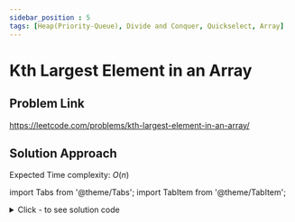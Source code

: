```yaml
---
sidebar_position : 5
tags: [Heap(Priority-Queue), Divide and Conquer, Quickselect, Array]
---
```


# Kth Largest Element in an Array

## Problem Link
https://leetcode.com/problems/kth-largest-element-in-an-array/

## Solution Approach

Expected Time complexity: $O(n)$

import Tabs from '@theme/Tabs';
import TabItem from '@theme/TabItem';

<details><summary>Click - to see solution code</summary>

<Tabs>
<TabItem value="cpp" label="C++">

```cpp
class Solution {
   public:
    int findKthLargest(vector<int>& nums, int k) {
        int n = nums.size();
        nth_element(nums.begin(), nums.begin() + n - k, nums.end());
        return nums[n - k];
    }
};
```
</TabItem>
</Tabs>

</details>
